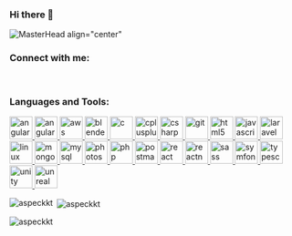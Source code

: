 ### Hi there 👋


![MasterHead align="center"](https://cdn.dribbble.com/users/1292677/screenshots/6139167/media/fcf7fd0c619bb87706533079240915f3.gif )

 
 
<h3 align="left">Connect with me:</h3>

<p align="left">

</p>

<br>

<h3 align="left">Languages and Tools:</h3>

<p align="left"> <a href="https://web.archive.org/web/20230101130849/https://angular.io" target="_blank" rel="noreferrer"> <img src="https://web.archive.org/web/20230101130849/https://angular.io/assets/images/logos/angular/angular.svg" alt="angular" width="40" height="40"/> </a> <a href="https://web.archive.org/web/20230101130849/https://angular.io" target="_blank" rel="noreferrer"> <img src="https://web.archive.org/web/20230101130849/https://raw.githubusercontent.com/devicons/devicon/master/icons/angularjs/angularjs-original-wordmark.svg" alt="angularjs" width="40" height="40"/> </a> <a href="https://web.archive.org/web/20230101130849/https://aws.amazon.com" target="_blank" rel="noreferrer"> <img src="https://web.archive.org/web/20230101130849/https://raw.githubusercontent.com/devicons/devicon/master/icons/amazonwebservices/amazonwebservices-original-wordmark.svg" alt="aws" width="40" height="40"/> </a> <a href="https://web.archive.org/web/20230101130849/https://www.blender.org/" target="_blank" rel="noreferrer"> <img src="https://web.archive.org/web/20230101130849/https://download.blender.org/branding/community/blender_community_badge_white.svg" alt="blender" width="40" height="40"/> </a> <a href="https://web.archive.org/web/20230101130849/https://www.cprogramming.com/" target="_blank" rel="noreferrer"> <img src="https://web.archive.org/web/20230101130849/https://raw.githubusercontent.com/devicons/devicon/master/icons/c/c-original.svg" alt="c" width="40" height="40"/> </a> <a href="https://web.archive.org/web/20230101130849/https://www.w3schools.com/cpp/" target="_blank" rel="noreferrer"> <img src="https://web.archive.org/web/20230101130849/https://raw.githubusercontent.com/devicons/devicon/master/icons/cplusplus/cplusplus-original.svg" alt="cplusplus" width="40" height="40"/> </a> <a href="https://web.archive.org/web/20230101130849/https://www.w3schools.com/cs/" target="_blank" rel="noreferrer"> <img src="https://web.archive.org/web/20230101130849/https://raw.githubusercontent.com/devicons/devicon/master/icons/csharp/csharp-original.svg" alt="csharp" width="40" height="40"/> </a> <a href="https://web.archive.org/web/20230101130849/https://git-scm.com/" target="_blank" rel="noreferrer"> <img src="https://web.archive.org/web/20230101130849/https://www.vectorlogo.zone/logos/git-scm/git-scm-icon.svg" alt="git" width="40" height="40"/> </a> <a href="https://web.archive.org/web/20230101130849/https://www.w3.org/html/" target="_blank" rel="noreferrer"> <img src="https://web.archive.org/web/20230101130849/https://raw.githubusercontent.com/devicons/devicon/master/icons/html5/html5-original-wordmark.svg" alt="html5" width="40" height="40"/> </a> <a href="https://web.archive.org/web/20230101130849/https://developer.mozilla.org/en-US/docs/Web/JavaScript" target="_blank" rel="noreferrer"> <img src="https://web.archive.org/web/20230101130849/https://raw.githubusercontent.com/devicons/devicon/master/icons/javascript/javascript-original.svg" alt="javascript" width="40" height="40"/> </a> <a href="https://web.archive.org/web/20230101130849/https://laravel.com/" target="_blank" rel="noreferrer"> <img src="https://web.archive.org/web/20230101130849/https://raw.githubusercontent.com/devicons/devicon/master/icons/laravel/laravel-plain-wordmark.svg" alt="laravel" width="40" height="40"/> </a> <a href="https://web.archive.org/web/20230101130849/https://www.linux.org/" target="_blank" rel="noreferrer"> <img src="https://web.archive.org/web/20230101130849/https://raw.githubusercontent.com/devicons/devicon/master/icons/linux/linux-original.svg" alt="linux" width="40" height="40"/> </a> <a href="https://web.archive.org/web/20230101130849/https://www.mongodb.com/" target="_blank" rel="noreferrer"> <img src="https://web.archive.org/web/20230101130849/https://raw.githubusercontent.com/devicons/devicon/master/icons/mongodb/mongodb-original-wordmark.svg" alt="mongodb" width="40" height="40"/> </a> <a href="https://web.archive.org/web/20230101130849/https://www.mysql.com/" target="_blank" rel="noreferrer"> <img src="https://web.archive.org/web/20230101130849/https://raw.githubusercontent.com/devicons/devicon/master/icons/mysql/mysql-original-wordmark.svg" alt="mysql" width="40" height="40"/> </a> <a href="https://web.archive.org/web/20230101130849/https://www.photoshop.com/en" target="_blank" rel="noreferrer"> <img src="https://web.archive.org/web/20230101130849/https://raw.githubusercontent.com/devicons/devicon/master/icons/photoshop/photoshop-line.svg" alt="photoshop" width="40" height="40"/> </a> <a href="https://web.archive.org/web/20230101130849/https://www.php.net" target="_blank" rel="noreferrer"> <img src="https://web.archive.org/web/20230101130849/https://raw.githubusercontent.com/devicons/devicon/master/icons/php/php-original.svg" alt="php" width="40" height="40"/> </a> <a href="https://web.archive.org/web/20230101130849/https://postman.com" target="_blank" rel="noreferrer"> <img src="https://web.archive.org/web/20230101130849/https://www.vectorlogo.zone/logos/getpostman/getpostman-icon.svg" alt="postman" width="40" height="40"/> </a> <a href="https://web.archive.org/web/20230101130849/https://reactjs.org/" target="_blank" rel="noreferrer"> <img src="https://web.archive.org/web/20230101130849/https://raw.githubusercontent.com/devicons/devicon/master/icons/react/react-original-wordmark.svg" alt="react" width="40" height="40"/> </a> <a href="https://web.archive.org/web/20230101130849/https://reactnative.dev/" target="_blank" rel="noreferrer"> <img src="https://web.archive.org/web/20230101130849/https://reactnative.dev/img/header_logo.svg" alt="reactnative" width="40" height="40"/> </a> <a href="https://web.archive.org/web/20230101130849/https://sass-lang.com" target="_blank" rel="noreferrer"> <img src="https://web.archive.org/web/20230101130849/https://raw.githubusercontent.com/devicons/devicon/master/icons/sass/sass-original.svg" alt="sass" width="40" height="40"/> </a> <a href="https://web.archive.org/web/20230101130849/https://symfony.com" target="_blank" rel="noreferrer"> <img src="https://web.archive.org/web/20230101130849/https://symfony.com/logos/symfony_black_03.svg" alt="symfony" width="40" height="40"/> </a> <a href="https://web.archive.org/web/20230101130849/https://www.typescriptlang.org/" target="_blank" rel="noreferrer"> <img src="https://web.archive.org/web/20230101130849/https://raw.githubusercontent.com/devicons/devicon/master/icons/typescript/typescript-original.svg" alt="typescript" width="40" height="40"/> </a> <a href="https://web.archive.org/web/20230101130849/https://unity.com/" target="_blank" rel="noreferrer"> <img src="https://web.archive.org/web/20230101130849/https://www.vectorlogo.zone/logos/unity3d/unity3d-icon.svg" alt="unity" width="40" height="40"/> </a> <a href="https://web.archive.org/web/20230101130849/https://unrealengine.com/" target="_blank" rel="noreferrer"> <img src="https://web.archive.org/web/20230101130849/https://raw.githubusercontent.com/kenangundogan/fontisto/036b7eca71aab1bef8e6a0518f7329f13ed62f6b/icons/svg/brand/unreal-engine.svg" alt="unreal" width="40" height="40"/> </a> </p>

<p><img align="left" src="https://github-readme-stats.vercel.app/api/top-langs?username=aspeckkt&show_icons=true&locale=en&layout=compact" alt="aspeckkt" /></p>

<p>&nbsp;<img align="center" src="https://github-readme-stats.vercel.app/api?username=aspeckkt&show_icons=true&locale=en" alt="aspeckkt" /></p>

<p><img align="center" src="https://github-readme-streak-stats.herokuapp.com/?user=aspeckkt&" alt="aspeckkt" /></p>
